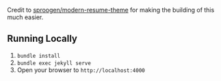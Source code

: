 Credit to [sproogen/modern-resume-theme](https://github.com/sproogen/modern-resume-theme) for making the building of this much easier.


## Running Locally
1. `bundle install`
2. `bundle exec jekyll serve`
3. Open your browser to `http://localhost:4000`